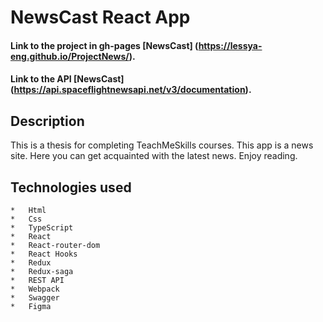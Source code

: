 # NewsCast React App 

#### Link to the project in gh-pages [NewsCast] (https://lessya-eng.github.io/ProjectNews/).
#### Link to the API [NewsCast] (https://api.spaceflightnewsapi.net/v3/documentation).

## Description

This is a thesis for completing TeachMeSkills courses. This app is a news site. Here you can get acquainted with the latest news. Enjoy reading.

## Technologies used
    *   Html
    *   Css
    *   TypeScript
    *   React
    *   React-router-dom
    *   React Hooks
    *   Redux
    *   Redux-saga
    *   REST API
    *   Webpack
    *   Swagger
    *   Figma


